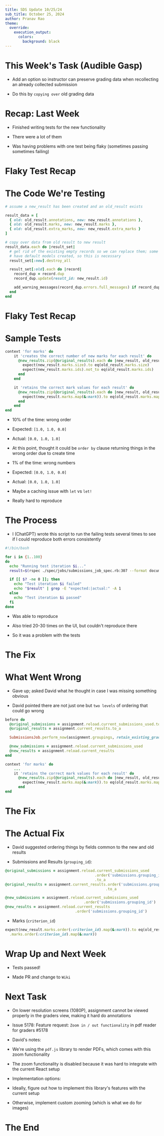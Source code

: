 ```yaml
---
title: SDS Update 10/25/24
sub_title: October 25, 2024
author: Pranav Rao
theme:
  override:
    execution_output:
      colors:
        background: black
---
```


This Week's Task (Audible Gasp)
===

<!--pause-->
- Add an option so instructor can preserve grading data when
  recollecting an already collected submission 
<!-- pause -->
<!-- new_line -->
- Do this by `copying over` old grading data

<!-- end_slide -->

Recap: Last Week
===
- Finished writing tests for the new functionality
<!-- pause -->
<!-- new_line -->
  - There were a lot of them
<!-- pause -->
<!-- new_line -->
- Was having problems with one test being flaky (sometimes passing sometimes
  failing)
<!-- end_slide -->

Flaky Test Recap
===

# The Code We're Testing
<!-- pause -->
```ruby {1-22|4|10|13|15|16|17|19}
# assume a new_result has been created and an old_result exists

result_data = [
  { old: old_result.annotations, new: new_result.annotations },
  { old: old_result.marks, new: new_result.marks },
  { old: old_result.extra_marks, new: new_result.extra_marks }
]

# copy over data from old result to new result
result_data.each do |result_set|
  # get rid of the existing empty records so we can replace them; some results
  # have default models created, so this is necessary
  result_set[:new].destroy_all

  result_set[:old].each do |record|
    record_dup = record.dup
    record_dup.update(result_id: new_result.id)

    add_warning_messages(record_dup.errors.full_messages) if record_dup.errors.present?
  end
end
```

<!-- end_slide -->

Flaky Test Recap
===

# Sample Tests
<!-- pause -->
```ruby {1-14|3|4-5|11}
context 'for marks' do
    it 'creates the correct number of new marks for each result' do
      @new_results.zip(@original_results).each do |new_result, old_result|
        expect(new_result.marks.size).to eq(old_result.marks.size)
        expect(new_result.marks.ids).not_to eq(old_result.marks.ids)
      end
    end

    it 'retains the correct mark values for each result' do
      @new_results.zip(@original_results).each do |new_result, old_result|
        expect(new_result.marks.map(&:mark)).to eq(old_result.marks.map(&:mark))
      end
    end
end
```

<!-- pause -->
- 10% of the time: wrong order
<!-- pause -->
  - Expected: `[1.0, 1.0, 0.0]`
<!-- pause -->
  - Actual: `[0.0, 1.0, 1.0]`
<!-- pause -->
  - At this point, thought it could be `order by` clause returning things
    in the wrong order due to create time

<!-- new_line -->
<!-- pause -->
- 1% of the time: wrong numbers
<!-- pause -->
  - Expected: `[0.0, 1.0, 0.0]`
<!-- pause -->
  - Actual: `[0.0, 1.0, 1.0]`
<!-- pause -->
  - Maybe a caching issue with `let` vs `let!`
<!-- pause -->
  - Really hard to reproduce

<!-- end_slide -->
The Process
===
<!-- pause -->
- I (ChatGPT) wrote this script to run the failing tests several times to
  see if I could reproduce both errors consistently
```bash
#!/bin/bash

for i in {1..100}
do
  echo "Running test iteration $i..."
  result=$(rspec ./spec/jobs/submissions_job_spec.rb:307 --format documentation 2>&1)

  if [[ $? -ne 0 ]]; then
    echo "Test iteration $i failed"
    echo "$result" | grep -E "expected:|actual:" -A 1
  else
    echo "Test iteration $i passed"
  fi
done
```
<!-- pause -->
- Was able to reproduce
<!-- pause -->
<!-- new_line -->
- Also tried 20-30 times on the UI, but couldn't reproduce there 
<!-- pause -->
  - So it was a problem with the tests

<!-- end_slide -->
The Fix
===
# What Went Wrong
<!-- pause -->
<!-- new_line -->
- Gave up; asked David what he thought in case I was missing something obvious
<!-- pause -->
<!-- new_line -->
- David pointed there are not just one but `two levels` of ordering that
  could go wrong
<!-- pause -->
```ruby {1-18|15|2-3,7-8|14}
before do
  @original_submissions = assignment.reload.current_submissions_used.to_a
  @original_results = assignment.current_results.to_a

  SubmissionsJob.perform_now(assignment.groupings, retain_existing_grading: true)

  @new_submissions = assignment.reload.current_submissions_used
  @new_results = assignment.reload.current_results
end

context 'for marks' do
    ...
    it 'retains the correct mark values for each result' do
      @new_results.zip(@original_results).each do |new_result, old_result|
        expect(new_result.marks.map(&:mark)).to eq(old_result.marks.map(&:mark))
      end
end
```

<!-- end_slide -->

The Fix
===
# The Actual Fix
- David suggested ordering things by fields common to the new and old results
<!-- pause -->
- Submissions and Results (`grouping_id`):
<!-- pause -->

```ruby
@original_submissions = assignment.reload.current_submissions_used
                                         .order('submissions.grouping_id')
                                         .to_a
@original_results = assignment.current_results.order('submissions.grouping_id')
                                              .to_a

@new_submissions = assignment.reload.current_submissions_used
                                    .order('submissions.grouping_id')
@new_results = assignment.reload.current_results
                                .order('submissions.grouping_id')
```

<!-- pause -->
- Marks (`criterion_id`)

<!-- pause -->
```ruby
expect(new_result.marks.order(:criterion_id).map(&:mark)).to eq(old_result
  .marks.order(:criterion_id).map(&:mark))
```

<!-- end_slide -->
Wrap Up and Next Week
===
<!-- pause -->
- Tests passed!
<!-- pause -->
<!-- new_line -->
- Made PR and change to `Wiki`
<!-- pause -->
# Next Task
<!-- pause -->
- On lower resolution screens (1080P), assignment cannot be viewed
properly in the graders view, making it hard do annotations
<!-- pause -->
<!-- new_line -->
- Issue 5178: Feature request: `Zoom in / out functionality` in pdf reader for graders #5178
<!-- pause -->
<!-- new_line -->
- David's notes:
<!-- pause -->
  - We're using the `pdf.js` library to render PDFs, which comes with this zoom functionality
<!-- pause -->
  - The zoom functionality is disabled because it was hard to integrate with the current React setup
<!-- pause -->
<!-- new_line -->
- Implementation options:
<!-- pause -->
  - Ideally, figure out how to implement this library's features with the current setup
<!-- pause -->
  - Otherwise, implement custom zooming (which is what we do for images)

<!-- end_slide -->
<!-- reset_layout -->
<!-- jump_to_middle -->
The End
===
